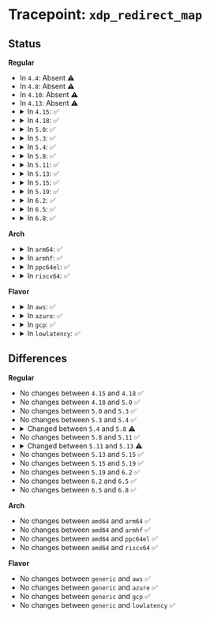 # Tracepoint: <code>xdp_redirect_map</code>

## Status
<b>Regular</b>
<ul>
<li>
In <code>4.4</code>: Absent ⚠️
</li>
<li>
In <code>4.8</code>: Absent ⚠️
</li>
<li>
In <code>4.10</code>: Absent ⚠️
</li>
<li>
In <code>4.13</code>: Absent ⚠️
</li>
<li>
<details>
<summary>In <code>4.15</code>: ✅</summary>

Event:

```c
struct trace_event_raw_xdp_redirect_template {
    struct trace_entry ent;
    int prog_id;
    u32 act;
    int ifindex;
    int err;
    int to_ifindex;
    u32 map_id;
    int map_index;
    char __data[0];
};
```
Function:

```c
void trace_event_raw_event_xdp_redirect_template(void *__data, const struct net_device *dev, const struct bpf_prog *xdp, int to_ifindex, int err, const struct bpf_map *map, u32 map_index);
```
</details>
</li>
<li>
<details>
<summary>In <code>4.18</code>: ✅</summary>

Event:

```c
struct trace_event_raw_xdp_redirect_template {
    struct trace_entry ent;
    int prog_id;
    u32 act;
    int ifindex;
    int err;
    int to_ifindex;
    u32 map_id;
    int map_index;
    char __data[0];
};
```
Function:

```c
void trace_event_raw_event_xdp_redirect_template(void *__data, const struct net_device *dev, const struct bpf_prog *xdp, int to_ifindex, int err, const struct bpf_map *map, u32 map_index);
```
</details>
</li>
<li>
<details>
<summary>In <code>5.0</code>: ✅</summary>

Event:

```c
struct trace_event_raw_xdp_redirect_template {
    struct trace_entry ent;
    int prog_id;
    u32 act;
    int ifindex;
    int err;
    int to_ifindex;
    u32 map_id;
    int map_index;
    char __data[0];
};
```
Function:

```c
void trace_event_raw_event_xdp_redirect_template(void *__data, const struct net_device *dev, const struct bpf_prog *xdp, int to_ifindex, int err, const struct bpf_map *map, u32 map_index);
```
</details>
</li>
<li>
<details>
<summary>In <code>5.3</code>: ✅</summary>

Event:

```c
struct trace_event_raw_xdp_redirect_template {
    struct trace_entry ent;
    int prog_id;
    u32 act;
    int ifindex;
    int err;
    int to_ifindex;
    u32 map_id;
    int map_index;
    char __data[0];
};
```
Function:

```c
void trace_event_raw_event_xdp_redirect_template(void *__data, const struct net_device *dev, const struct bpf_prog *xdp, int to_ifindex, int err, const struct bpf_map *map, u32 map_index);
```
</details>
</li>
<li>
<details>
<summary>In <code>5.4</code>: ✅</summary>

Event:

```c
struct trace_event_raw_xdp_redirect_template {
    struct trace_entry ent;
    int prog_id;
    u32 act;
    int ifindex;
    int err;
    int to_ifindex;
    u32 map_id;
    int map_index;
    char __data[0];
};
```
Function:

```c
void trace_event_raw_event_xdp_redirect_template(void *__data, const struct net_device *dev, const struct bpf_prog *xdp, int to_ifindex, int err, const struct bpf_map *map, u32 map_index);
```
</details>
</li>
<li>
<details>
<summary>In <code>5.8</code>: ✅</summary>

Event:

```c
struct trace_event_raw_xdp_redirect_template {
    struct trace_entry ent;
    int prog_id;
    u32 act;
    int ifindex;
    int err;
    int to_ifindex;
    u32 map_id;
    int map_index;
    char __data[0];
};
```
Function:

```c
void trace_event_raw_event_xdp_redirect_template(void *__data, const struct net_device *dev, const struct bpf_prog *xdp, const void *tgt, int err, const struct bpf_map *map, u32 index);
```
</details>
</li>
<li>
<details>
<summary>In <code>5.11</code>: ✅</summary>

Event:

```c
struct trace_event_raw_xdp_redirect_template {
    struct trace_entry ent;
    int prog_id;
    u32 act;
    int ifindex;
    int err;
    int to_ifindex;
    u32 map_id;
    int map_index;
    char __data[0];
};
```
Function:

```c
void trace_event_raw_event_xdp_redirect_template(void *__data, const struct net_device *dev, const struct bpf_prog *xdp, const void *tgt, int err, const struct bpf_map *map, u32 index);
```
</details>
</li>
<li>
<details>
<summary>In <code>5.13</code>: ✅</summary>

Event:

```c
struct trace_event_raw_xdp_redirect_template {
    struct trace_entry ent;
    int prog_id;
    u32 act;
    int ifindex;
    int err;
    int to_ifindex;
    u32 map_id;
    int map_index;
    char __data[0];
};
```
Function:

```c
void trace_event_raw_event_xdp_redirect_template(void *__data, const struct net_device *dev, const struct bpf_prog *xdp, const void *tgt, int err, enum bpf_map_type map_type, u32 map_id, u32 index);
```
</details>
</li>
<li>
<details>
<summary>In <code>5.15</code>: ✅</summary>

Event:

```c
struct trace_event_raw_xdp_redirect_template {
    struct trace_entry ent;
    int prog_id;
    u32 act;
    int ifindex;
    int err;
    int to_ifindex;
    u32 map_id;
    int map_index;
    char __data[0];
};
```
Function:

```c
void trace_event_raw_event_xdp_redirect_template(void *__data, const struct net_device *dev, const struct bpf_prog *xdp, const void *tgt, int err, enum bpf_map_type map_type, u32 map_id, u32 index);
```
</details>
</li>
<li>
<details>
<summary>In <code>5.19</code>: ✅</summary>

Event:

```c
struct trace_event_raw_xdp_redirect_template {
    struct trace_entry ent;
    int prog_id;
    u32 act;
    int ifindex;
    int err;
    int to_ifindex;
    u32 map_id;
    int map_index;
    char __data[0];
};
```
Function:

```c
void trace_event_raw_event_xdp_redirect_template(void *__data, const struct net_device *dev, const struct bpf_prog *xdp, const void *tgt, int err, enum bpf_map_type map_type, u32 map_id, u32 index);
```
</details>
</li>
<li>
<details>
<summary>In <code>6.2</code>: ✅</summary>

Event:

```c
struct trace_event_raw_xdp_redirect_template {
    struct trace_entry ent;
    int prog_id;
    u32 act;
    int ifindex;
    int err;
    int to_ifindex;
    u32 map_id;
    int map_index;
    char __data[0];
};
```
Function:

```c
void trace_event_raw_event_xdp_redirect_template(void *__data, const struct net_device *dev, const struct bpf_prog *xdp, const void *tgt, int err, enum bpf_map_type map_type, u32 map_id, u32 index);
```
</details>
</li>
<li>
<details>
<summary>In <code>6.5</code>: ✅</summary>

Event:

```c
struct trace_event_raw_xdp_redirect_template {
    struct trace_entry ent;
    int prog_id;
    u32 act;
    int ifindex;
    int err;
    int to_ifindex;
    u32 map_id;
    int map_index;
    char __data[0];
};
```
Function:

```c
void trace_event_raw_event_xdp_redirect_template(void *__data, const struct net_device *dev, const struct bpf_prog *xdp, const void *tgt, int err, enum bpf_map_type map_type, u32 map_id, u32 index);
```
</details>
</li>
<li>
<details>
<summary>In <code>6.8</code>: ✅</summary>

Event:

```c
struct trace_event_raw_xdp_redirect_template {
    struct trace_entry ent;
    int prog_id;
    u32 act;
    int ifindex;
    int err;
    int to_ifindex;
    u32 map_id;
    int map_index;
    char __data[0];
};
```
Function:

```c
void trace_event_raw_event_xdp_redirect_template(void *__data, const struct net_device *dev, const struct bpf_prog *xdp, const void *tgt, int err, enum bpf_map_type map_type, u32 map_id, u32 index);
```
</details>
</li>
</ul>
<b>Arch</b>
<ul>
<li>
<details>
<summary>In <code>arm64</code>: ✅</summary>

Event:

```c
struct trace_event_raw_xdp_redirect_template {
    struct trace_entry ent;
    int prog_id;
    u32 act;
    int ifindex;
    int err;
    int to_ifindex;
    u32 map_id;
    int map_index;
    char __data[0];
};
```
Function:

```c
void trace_event_raw_event_xdp_redirect_template(void *__data, const struct net_device *dev, const struct bpf_prog *xdp, int to_ifindex, int err, const struct bpf_map *map, u32 map_index);
```
</details>
</li>
<li>
<details>
<summary>In <code>armhf</code>: ✅</summary>

Event:

```c
struct trace_event_raw_xdp_redirect_template {
    struct trace_entry ent;
    int prog_id;
    u32 act;
    int ifindex;
    int err;
    int to_ifindex;
    u32 map_id;
    int map_index;
    char __data[0];
};
```
Function:

```c
void trace_event_raw_event_xdp_redirect_template(void *__data, const struct net_device *dev, const struct bpf_prog *xdp, int to_ifindex, int err, const struct bpf_map *map, u32 map_index);
```
</details>
</li>
<li>
<details>
<summary>In <code>ppc64el</code>: ✅</summary>

Event:

```c
struct trace_event_raw_xdp_redirect_template {
    struct trace_entry ent;
    int prog_id;
    u32 act;
    int ifindex;
    int err;
    int to_ifindex;
    u32 map_id;
    int map_index;
    char __data[0];
};
```
Function:

```c
void trace_event_raw_event_xdp_redirect_template(void *__data, const struct net_device *dev, const struct bpf_prog *xdp, int to_ifindex, int err, const struct bpf_map *map, u32 map_index);
```
</details>
</li>
<li>
<details>
<summary>In <code>riscv64</code>: ✅</summary>

Event:

```c
struct trace_event_raw_xdp_redirect_template {
    struct trace_entry ent;
    int prog_id;
    u32 act;
    int ifindex;
    int err;
    int to_ifindex;
    u32 map_id;
    int map_index;
    char __data[0];
};
```
Function:

```c
void trace_event_raw_event_xdp_redirect_template(void *__data, const struct net_device *dev, const struct bpf_prog *xdp, int to_ifindex, int err, const struct bpf_map *map, u32 map_index);
```
</details>
</li>
</ul>
<b>Flavor</b>
<ul>
<li>
<details>
<summary>In <code>aws</code>: ✅</summary>

Event:

```c
struct trace_event_raw_xdp_redirect_template {
    struct trace_entry ent;
    int prog_id;
    u32 act;
    int ifindex;
    int err;
    int to_ifindex;
    u32 map_id;
    int map_index;
    char __data[0];
};
```
Function:

```c
void trace_event_raw_event_xdp_redirect_template(void *__data, const struct net_device *dev, const struct bpf_prog *xdp, int to_ifindex, int err, const struct bpf_map *map, u32 map_index);
```
</details>
</li>
<li>
<details>
<summary>In <code>azure</code>: ✅</summary>

Event:

```c
struct trace_event_raw_xdp_redirect_template {
    struct trace_entry ent;
    int prog_id;
    u32 act;
    int ifindex;
    int err;
    int to_ifindex;
    u32 map_id;
    int map_index;
    char __data[0];
};
```
Function:

```c
void trace_event_raw_event_xdp_redirect_template(void *__data, const struct net_device *dev, const struct bpf_prog *xdp, int to_ifindex, int err, const struct bpf_map *map, u32 map_index);
```
</details>
</li>
<li>
<details>
<summary>In <code>gcp</code>: ✅</summary>

Event:

```c
struct trace_event_raw_xdp_redirect_template {
    struct trace_entry ent;
    int prog_id;
    u32 act;
    int ifindex;
    int err;
    int to_ifindex;
    u32 map_id;
    int map_index;
    char __data[0];
};
```
Function:

```c
void trace_event_raw_event_xdp_redirect_template(void *__data, const struct net_device *dev, const struct bpf_prog *xdp, int to_ifindex, int err, const struct bpf_map *map, u32 map_index);
```
</details>
</li>
<li>
<details>
<summary>In <code>lowlatency</code>: ✅</summary>

Event:

```c
struct trace_event_raw_xdp_redirect_template {
    struct trace_entry ent;
    int prog_id;
    u32 act;
    int ifindex;
    int err;
    int to_ifindex;
    u32 map_id;
    int map_index;
    char __data[0];
};
```
Function:

```c
void trace_event_raw_event_xdp_redirect_template(void *__data, const struct net_device *dev, const struct bpf_prog *xdp, int to_ifindex, int err, const struct bpf_map *map, u32 map_index);
```
</details>
</li>
</ul>

## Differences
<b>Regular</b>
<ul>
<li>
No changes between <code>4.15</code> and <code>4.18</code> ✅
</li>
<li>
No changes between <code>4.18</code> and <code>5.0</code> ✅
</li>
<li>
No changes between <code>5.0</code> and <code>5.3</code> ✅
</li>
<li>
No changes between <code>5.3</code> and <code>5.4</code> ✅
</li>
<li>
<details>
<summary>Changed between <code>5.4</code> and <code>5.8</code> ⚠️</summary>
<ul>
<li>
<b>Func changed. </b>
</li>
<li>
<b>Param added. </b>
<code>const void *tgt</code>
</li>
<li>
<b>Param added. </b>
<code>u32 index</code>
</li>
<li>
<b>Param removed. </b>
<code>int to_ifindex</code>
</li>
<li>
<b>Param removed. </b>
<code>u32 map_index</code>
</li>
</ul>
</details>
</li>
<li>
No changes between <code>5.8</code> and <code>5.11</code> ✅
</li>
<li>
<details>
<summary>Changed between <code>5.11</code> and <code>5.13</code> ⚠️</summary>
<ul>
<li>
<b>Func changed. </b>
</li>
<li>
<b>Param added. </b>
<code>enum bpf_map_type map_type</code>
</li>
<li>
<b>Param added. </b>
<code>u32 map_id</code>
</li>
<li>
<b>Param removed. </b>
<code>const struct bpf_map *map</code>
</li>
<li>
<b>Param reordered. </b>
<code>__data, dev, xdp, tgt, err, map, index</code> ➡️ <code>__data, dev, xdp, tgt, err, map_type, map_id, index</code>
</li>
</ul>
</details>
</li>
<li>
No changes between <code>5.13</code> and <code>5.15</code> ✅
</li>
<li>
No changes between <code>5.15</code> and <code>5.19</code> ✅
</li>
<li>
No changes between <code>5.19</code> and <code>6.2</code> ✅
</li>
<li>
No changes between <code>6.2</code> and <code>6.5</code> ✅
</li>
<li>
No changes between <code>6.5</code> and <code>6.8</code> ✅
</li>
</ul>
<b>Arch</b>
<ul>
<li>
No changes between <code>amd64</code> and <code>arm64</code> ✅
</li>
<li>
No changes between <code>amd64</code> and <code>armhf</code> ✅
</li>
<li>
No changes between <code>amd64</code> and <code>ppc64el</code> ✅
</li>
<li>
No changes between <code>amd64</code> and <code>riscv64</code> ✅
</li>
</ul>
<b>Flavor</b>
<ul>
<li>
No changes between <code>generic</code> and <code>aws</code> ✅
</li>
<li>
No changes between <code>generic</code> and <code>azure</code> ✅
</li>
<li>
No changes between <code>generic</code> and <code>gcp</code> ✅
</li>
<li>
No changes between <code>generic</code> and <code>lowlatency</code> ✅
</li>
</ul>
